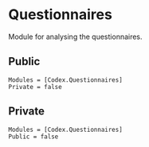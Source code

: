 # Questionnaires

Module for analysing the questionnaires.

## Public

```@autodocs
Modules = [Codex.Questionnaires]
Private = false
```

## Private 

```@autodocs
Modules = [Codex.Questionnaires]
Public = false
```
